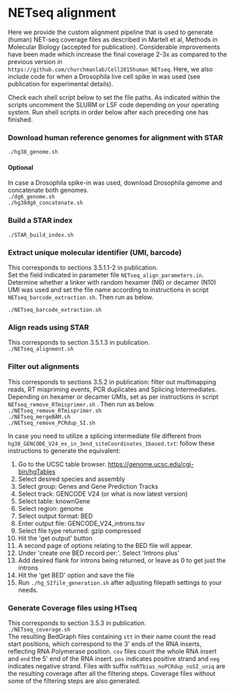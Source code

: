 # NETseq alignment
Here we provide the custom alignment pipeline that is used to generate (human) NET-seq coverage files as described in Martell et al, Methods in Molecular Biology (accepted for publication). Considerable improvements have been made which increase the final coverage 2-3x as compared to the previous version in `https://github.com/churchmanlab/Cell2015human_NETseq`. Here, we also include code for when a Drosophila live cell spike in was used (see publication for experimental details). 

Check each shell script below to set the file paths. As indicated within the scripts uncomment the SLURM or LSF code depending on your operating system. Run shell scripts in order below after each preceding one has finished.

### Download human reference genomes for alignment with STAR
`./hg38_genome.sh`

#### Optional
In case a Drosophila spike-in was used, download Drosophila genome and concatenate both genomes.  
`./dg6_genome.sh`  
`./hg38dg6_concatenate.sh`

### Build a STAR index
`./STAR_build_index.sh`

### Extract unique molecular identifier (UMI, barcode)
This corresponds to sections 3.5.1.1-2 in publication.  
Set the field indicated in parameter file `NETseq_align_parameters.in`. 
Determine whether a linker with random hexamer (N6) or decamer (N10) UMI was used and set the file name according to instructions in script `NETseq_barcode_extraction.sh`. Then run as below.
  
`./NETseq_barcode_extraction.sh`

### Align reads using STAR
This corresponds to section 3.5.1.3 in publication.  
`./NETseq_alignment.sh`

### Filter out alignments 
This corresponds to sections 3.5.2 in publication: filter out multimapping reads, RT mispriming events, PCR duplicates and Splicing Intermediates.  
Depending on hexamer or decamer UMIs, set as per instructions in script `NETseq_remove_RTmisprimer.sh` . Then run as below.  
`./NETseq_remove_RTmisprimer.sh`  
`./NETseq_mergeBAM.sh`  
`./NETseq_remove_PCRdup_SI.sh`  

In case you need to utilize a splicing intermediate file different from `hg38_GENCODE_V24_ex_in_3end_siteCoordinates_1based.txt`: follow these instructions to generate the equivalent:
1. Go to the UCSC table browser. https://genome.ucsc.edu/cgi-bin/hgTables  
2. Select desired species and assembly  
3. Select group: Genes and Gene Prediction Tracks  
4. Select track: GENCODE V24 (or what is now latest version)  
5. Select table: knownGene  
6. Select region: genome  
7. Select output format: BED  
8. Enter output file: GENCODE_V24_introns.tsv  
9. Select file type returned: gzip compressed  
10. Hit the 'get output' button  
11. A second page of options relating to the BED file will appear.  
12. Under 'create one BED record per:'. Select 'Introns plus'  
13. Add desired flank for introns being returned, or leave as 0 to get just the introns  
14. Hit the 'get BED' option and save the file  
15. Run `./hg_SIfile_generation.sh` after adjusting filepath settings to your needs.  

### Generate Coverage files using HTseq
This corresponds to section 3.5.3 in publication.  
`./NETseq_coverage.sh`  
The resulting BedGraph files containing `stt` in their name count the read start positions, which correspond to the 3' ends of the RNA inserts, reflecting RNA Polymerase position. `cov` files count the whole RNA insert and `end` the 5' end of the RNA insert. `pos` indicates positive strand and `neg` indicates negative strand. Files with suffix `noRTbias_noPCRdup_noSI_uniq` are the resulting coverage after all the filtering steps. Coverage files without some of the filtering steps are also generated.